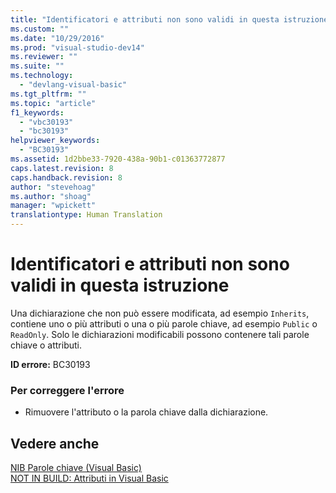 ```yaml
---
title: "Identificatori e attributi non sono validi in questa istruzione | Microsoft Docs"
ms.custom: ""
ms.date: "10/29/2016"
ms.prod: "visual-studio-dev14"
ms.reviewer: ""
ms.suite: ""
ms.technology: 
  - "devlang-visual-basic"
ms.tgt_pltfrm: ""
ms.topic: "article"
f1_keywords: 
  - "vbc30193"
  - "bc30193"
helpviewer_keywords: 
  - "BC30193"
ms.assetid: 1d2bbe33-7920-438a-90b1-c01363772877
caps.latest.revision: 8
caps.handback.revision: 8
author: "stevehoag"
ms.author: "shoag"
manager: "wpickett"
translationtype: Human Translation
---
```

# Identificatori e attributi non sono validi in questa istruzione
Una dichiarazione che non può essere modificata, ad esempio `Inherits`, contiene uno o più attributi o una o più parole chiave, ad esempio `Public` o `ReadOnly`. Solo le dichiarazioni modificabili possono contenere tali parole chiave o attributi.  
  
 **ID errore:** BC30193  
  
### Per correggere l'errore  
  
-   Rimuovere l'attributo o la parola chiave dalla dichiarazione.  
  
## Vedere anche  
 [NIB Parole chiave \(Visual Basic\)](http://msdn.microsoft.com/it-it/3a6fda51-6ade-4862-a407-1c305c3906ec)   
 [NOT IN BUILD: Attributi in Visual Basic](http://msdn.microsoft.com/it-it/620bfc0e-4582-4c8b-8432-ebc5c3dccc22)